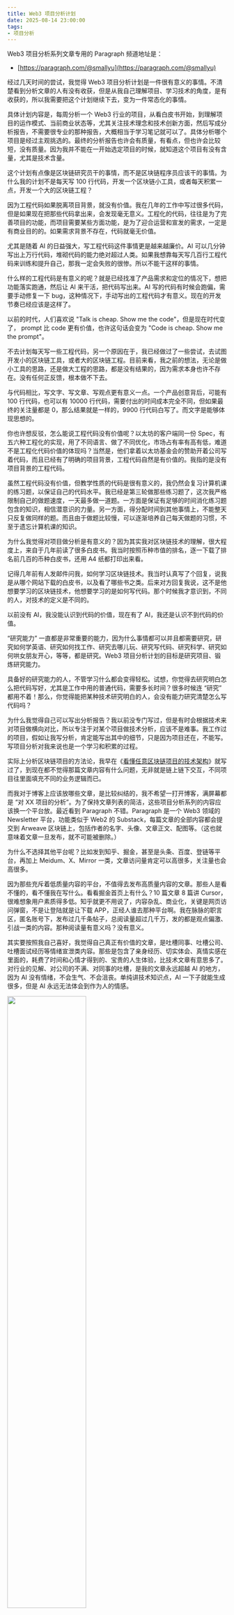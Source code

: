 ```yaml
---
title: Web3 项目分析计划
date: 2025-08-14 23:00:00
tags:
- 项目分析
---
```


Web3 项目分析系列文章专用的 Paragraph 频道地址是：

- [https://paragraph.com/@smallyu](https://paragraph.com/@smallyu)

经过几天时间的尝试，我觉得 Web3 项目分析计划是一件很有意义的事情。不清楚看到分析文章的人有没有收获，但是从我自己理解项目、学习技术的角度，是有收获的，所以我需要把这个计划继续下去，变为一件常态化的事情。

具体计划内容是，每周分析一个 Web3 行业的项目，从看白皮书开始，到理解项目的运作模式、当前商业状态等，尤其关注技术理念和技术创新方面，然后写成分析报告，不需要很专业的那种报告，大概相当于学习笔记就可以了。具体分析哪个项目是经过主观挑选的。最终的分析报告也许会有质量，有看点，但也许会比较短，没有质量。因为我并不能在一开始选定项目的时候，就知道这个项目有没有含量，尤其是技术含量。

这个计划有点像是区块链研究员干的事情，而不是区块链程序员应该干的事情。为什么我的计划不是每天写 100 行代码，开发一个区块链小工具，或者每天积累一点，开发一个大的区块链工程？

因为工程代码如果脱离项目背景，就没有价值。我在几年的工作中写过很多代码，但是如果现在把那些代码拿出来，会发现毫无意义。工程化的代码，往往是为了完善项目的功能，而项目需要某些方面功能，是为了迎合运营和宣发的需求，一定是有商业目的的。如果需求背景不存在，代码就毫无价值。

尤其是随着 AI 的日益强大，写工程代码这件事情更是越来越廉价。AI 可以几分钟写出上万行代码，堆砌代码的能力绝对超过人类。如果我想靠每天写几百行工程代码来训练和提升自己，那我一定会失败的很惨。所以不能干这样的事情。

什么样的工程代码是有意义的呢？就是已经找准了产品需求和定位的情况下，想把功能落实跑通，然后让 AI 来干活，把代码写出来。AI 写的代码有时候会跑偏，需要手动修复一下 bug，这种情况下，手动写出的工程代码才有意义。现在的开发节奏已经应该是这样了。

以前的时代，人们喜欢说 "Talk is cheap. Show me the code"，但是现在时代变了， prompt 比 code 更有价值，也许这句话会变为 "Code is cheap. Show me the prompt"。

不去计划每天写一些工程代码，另一个原因在于，我已经做过了一些尝试，去试图开发小的区块链工具，或者大的区块链工程。目前来看，我之前的想法，无论是做小工具的思路，还是做大工程的思路，都是没有结果的，因为需求本身也许不存在。没有任何正反馈，根本做不下去。

与代码相比，写文字、写文章、写观点更有意义一点。一个产品创意背后，可能有 100 行代码，也可以有 10000 行代码，需要付出的时间成本完全不同，但如果最终的关注量都是 0，那么结果就是一样的，9900 行代码白写了。而文字是能够体现思想的。

你也许想反驳，怎么能说工程代码没有价值呢？以太坊的客户端同一份 Spec，有五六种工程化的实现，用了不同语言、做了不同优化，市场占有率有高有低，难道不是工程化代码价值的体现吗？当然是，他们拿着以太坊基金会的赞助开着公司写着代码，而且已经有了明确的项目背景，工程代码自然是有价值的。我指的是没有项目背景的工程代码。

虽然工程代码没有价值，但教学性质的代码是很有意义的，我仍然会复习计算机课的练习题，以保证自己的代码水平。我已经是第三轮做那些练习题了，这次我严格限制自己的做题速度，一天最多做一道题。一方面是保证有足够的时间消化练习题包含的知识，相信潜意识的力量。另一方面，得分配时间到其他事情上，不能整天只反复做同样的题。而且由于做题比较慢，可以逐渐培养自己每天做题的习惯，不至于遗忘计算机课的知识。

为什么我觉得对项目做分析是有意义的？因为其实我对区块链技术的理解，很大程度上，来自于几年前读了很多白皮书。我当时按照币种市值的排名，逐一下载了排名前几百的币种白皮书，还用 A4 纸都打印出来看。

记得几年前有人发邮件问我，如何学习区块链技术。我当时认真写了个回复，说我是从哪个网站下载的白皮书，以及看了哪些书之类。后来对方回复我说，这不是他想要学习的区块链技术，他想要学习的是如何写代码。那个时候我才意识到，不同的人，对技术的定义是不同的。

以前没有 AI，我没能认识到代码的价值，现在有了 AI，我还是认识不到代码的价值。

“研究能力” 一直都是非常重要的能力，因为什么事情都可以并且都需要研究，研究如何学英语、研究如何找工作、研究去哪儿玩、研究写代码、研究科学、研究如何哄女朋友开心，等等，都是研究。Web3 项目分析计划的目标是研究项目、锻炼研究能力。

具备好的研究能力的人，不管学习什么都会变得轻松。试想，你觉得去研究明白怎么把代码写好，尤其是工作中用的普通代码，需要多长时间？很多时候连 “研究” 都用不着！那么，你觉得能把某种技术研究明白的人，会没有能力研究清楚怎么写代码吗？

为什么我觉得自己可以写出分析报告？我以前没专门写过，但是有时会根据技术来对项目做横向对比，所以专注于对某个项目做技术分析，应该不是难事。我工作过的项目，假如让我写分析，肯定能写出其中的细节，只是因为项目还在，不能写。写项目分析对我来说也是一个学习和积累的过程。

实际上分析区块链项目的方法论，我早在《[看懂任意区块链项目的技术架构](/2024/10/15/看懂任意区块链项目的技术架构/)》就写过了，到现在都不觉得那篇文章内容有什么问题，无非就是链上链下交互，不同项目往里面填充不同的业务逻辑而已。

而我对于博客上应该放哪些文章，是比较纠结的，我不希望一打开博客，满屏幕都是 “对 XX 项目的分析”。为了保持文章列表的简洁，这些项目分析系列的内容应该换一个平台放。最近看到 Paragraph 不错。Paragraph 是一个 Web3 领域的 Newsletter 平台，功能类似于 Web2 的 Substack，每篇文章的全部内容都会提交到 Arweave 区块链上，包括作者的名字、头像、文章正文、配图等。（这也就意味着文章一旦发布，就不可能被删除。）

为什么不选择其他平台呢？比如发到知乎、掘金，甚至是头条、百度、登链等平台，再加上 Meidum、X、Mirror 一类，文章访问量肯定可以高很多，关注量也会高很多。

因为那些充斥着低质量内容的平台，不值得去发布高质量内容的文章。那些人是看不懂的，看不懂我在写什么。看看掘金首页上有什么？10 篇文章 8 篇讲 Cursor，很难想象用户素质得多低。知乎就更不用说了，内容杂乱、商业化，关键是网页访问弹窗，不是让登陆就是让下载 APP，正经人谁去那种平台啊。我在脉脉的职言区，匿名账号下，发布过几千条帖子，总阅读量超过几千万，发的都是观点偏激、引战一类的内容。那种阅读量有意义吗？没有意义。

其实要按照我自己喜好，我觉得自己真正有价值的文章，是吐槽同事、吐槽公司、吐槽面试经历等情绪宣泄类内容。那些是包含了亲身经历、切实体会、真情实感在里面的，耗费了时间和心情才得到的、宝贵的人生体验，比技术文章有意思多了。对行业的见解、对公司的不满、对同事的吐槽，是我的文章永远超越 AI 的地方，因为 AI 没有情绪，不会生气、不会沮丧。单纯讲技术知识点，AI 一下子就能生成很多，但是 AI 永远无法体会到作为人的情感。

<img src="1.jpg" width="60%" />

反正人总要做选择，要么忙着活，要么忙着死。
